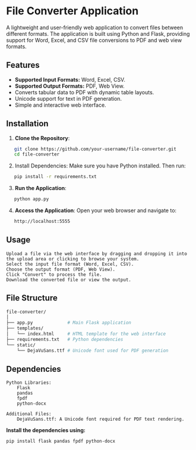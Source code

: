 # File Converter Application

A lightweight and user-friendly web application to convert files between different formats. The application is built using Python and Flask, providing support for Word, Excel, and CSV file conversions to PDF and web view formats.

## Features

- **Supported Input Formats:** Word, Excel, CSV.
- **Supported Output Formats:** PDF, Web View.
- Converts tabular data to PDF with dynamic table layouts.
- Unicode support for text in PDF generation.
- Simple and interactive web interface.

## Installation

1. **Clone the Repository**:
```bash
   git clone https://github.com/your-username/file-converter.git
   cd file-converter
```
2. Install Dependencies: Make sure you have Python installed. Then run:
```bash
   pip install -r requirements.txt
```
3. **Run the Application**:
```bash
   python app.py
```

4. **Access the Application**: Open your web browser and navigate to:
```bash
   http://localhost:5555
```


## Usage
    Upload a file via the web interface by dragging and dropping it into the upload area or clicking to browse your system.
    Select the input file format (Word, Excel, CSV).
    Choose the output format (PDF, Web View).
    Click "Convert" to process the file.
    Download the converted file or view the output.

## File Structure
```bash
file-converter/
│
├── app.py             # Main Flask application
├── templates/
│   └── index.html     # HTML template for the web interface
├── requirements.txt   # Python dependencies
└── static/
    └── DejaVuSans.ttf # Unicode font used for PDF generation
```
## Dependencies
    Python Libraries:
        Flask
        pandas
        fpdf
        python-docx

    Additional Files:
        DejaVuSans.ttf: A Unicode font required for PDF text rendering.

**Install the dependencies using:**
```bash
pip install flask pandas fpdf python-docx
```
